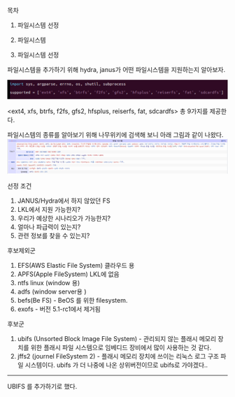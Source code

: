 목차
1. 파일시스템 선정
2. 파일시스템

1. 파일시스템 선정

파일시스템을 추가하기 위해 hydra, janus가 어떤 파일시스템을 지원하는지 알아보자.

![bitmap](./img/extend_fs/1.png)

<ext4, xfs, btrfs, f2fs, gfs2, hfsplus, reiserfs, fat, sdcardfs> 총 9가지를 제공한다.

파일시스템의 종류를 알아보기 위해 나무위키에 검색해 보니 아래 그림과 같이 나왔다.
![bitmap](./img/extend_fs/0.png)

선정 조건
1) JANUS/Hydra에서 하지 않았던 FS
2) LKL에서 지원 가능한지?
3) 우리가 예상한 시나리오가 가능한지?
4) 얼마나 파급력이 있는지?
5) 관련 정보를 찾을 수 있는지?

후보제외군
1) EFS(AWS Elastic File System) 클라우드 용
2) APFS(Apple FileSystem) LKL에 없음
3) ntfs linux (window 용)
4) adfs (window server용 )
5) befs(Be FS) - BeOS 를 위한 filesystem.
6) exofs - 버전 5.1-rc1에서 제거됨

후보군
1) ubifs (Unsorted Block Image File System) - 관리되지 않는 플래시 메모리 장치를 위한 플래시 파일 시스템으로 임베디드 장비에서 많이 사용하는 것 같다.
2) jffs2 (journel FileSystem 2) -  플래시 메모리 장치에 쓰이는 리눅스 로그 구조 파일 시스템이다. ubifs 가 더 나중에 나온 상위버전이므로 ubifs로 가야겠다..

---

UBIFS 를 추가하기로 했다.
